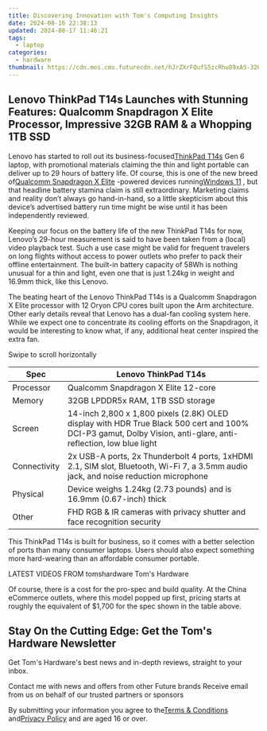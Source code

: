 ```yaml
---
title: Discovering Innovation with Tom's Computing Insights
date: 2024-08-16 22:38:13
updated: 2024-08-17 11:46:21
tags:
  - laptop
categories:
  - hardware
thumbnail: https://cdn.mos.cms.futurecdn.net/hJrZXrFQufS5zcRhu89xAS-320-80.jpg
---
```


## Lenovo ThinkPad T14s Launches with Stunning Features: Qualcomm Snapdragon X Elite Processor, Impressive 32GB RAM & a Whopping 1TB SSD

Lenovo has started to roll out its business-focused[ThinkPad T14s](https://weibo.com/u/1617785922) Gen 6 laptop, with promotional materials claiming the thin and light portable can deliver up to 29 hours of battery life. Of course, this is one of the new breed of[Qualcomm Snapdragon X Elite](https://tools.techidaily.com) \-powered devices running[Windows 11](https://tools.techidaily.com) , but that headline battery stamina claim is still extraordinary. Marketing claims and reality don’t always go hand-in-hand, so a little skepticism about this device’s advertised battery run time might be wise until it has been independently reviewed.

 Keeping our focus on the battery life of the new ThinkPad T14s for now, Lenovo’s 29-hour measurement is said to have been taken from a (local) video playback test. Such a use case might be valid for frequent travelers on long flights without access to power outlets who prefer to pack their offline entertainment. The built-in battery capacity of 58Wh is nothing unusual for a thin and light, even one that is just 1.24kg in weight and 16.9mm thick, like this Lenovo.

 The beating heart of the Lenovo ThinkPad T14s is a Qualcomm Snapdragon X Elite processor with 12 Oryon CPU cores built upon the Arm architecture. Other early details reveal that Lenovo has a dual-fan cooling system here. While we expect one to concentrate its cooling efforts on the Snapdragon, it would be interesting to know what, if any, additional heat center inspired the extra fan.

 Swipe to scroll horizontally

| Spec         | Lenovo ThinkPad T14s                                                                                                                                           |
| ------------ | -------------------------------------------------------------------------------------------------------------------------------------------------------------- |
| Processor    | Qualcomm Snapdragon X Elite 12-core                                                                                                                            |
| Memory       | 32GB LPDDR5x RAM, 1TB SSD storage                                                                                                                              |
| Screen       | 14-inch 2,800 x 1,800 pixels (2.8K) OLED display with HDR True Black 500 cert and 100% DCI-P3 gamut, Dolby Vision, anti-glare, anti-reflection, low blue light |
| Connectivity | 2x USB-A ports, 2x Thunderbolt 4 ports, 1xHDMI 2.1, SIM slot, Bluetooth, Wi-Fi 7, a 3.5mm audio jack, and noise reduction microphone                           |
| Physical     | Device weighs 1.24kg (2.73 pounds) and is 16.9mm (0.67-inch) thick                                                                                             |
| Other        | FHD RGB & IR cameras with privacy shutter and face recognition security                                                                                        |

 This ThinkPad T14s is built for business, so it comes with a better selection of ports than many consumer laptops. Users should also expect something more hard-wearing than an affordable consumer portable.

 LATEST VIDEOS FROM tomshardware Tom's Hardware

 Of course, there is a cost for the pro-spec and build quality. At the China eCommerce outlets, where this model popped up first, pricing starts at roughly the equivalent of $1,700 for the spec shown in the table above.

## Stay On the Cutting Edge: Get the Tom's Hardware Newsletter

 Get Tom's Hardware's best news and in-depth reviews, straight to your inbox.

 Contact me with news and offers from other Future brands  Receive email from us on behalf of our trusted partners or sponsors

 By submitting your information you agree to the[Terms & Conditions](https://futureplc.com/terms-conditions/) and[Privacy Policy](https://futureplc.com/privacy-policy/) and are aged 16 or over.

<ins class="adsbygoogle"
     style="display:block"
     data-ad-format="autorelaxed"
     data-ad-client="ca-pub-7571918770474297"
     data-ad-slot="1223367746"></ins>



<ins class="adsbygoogle"
     style="display:block"
     data-ad-client="ca-pub-7571918770474297"
     data-ad-slot="8358498916"
     data-ad-format="auto"
     data-full-width-responsive="true"></ins>
